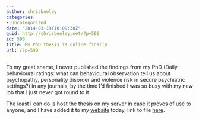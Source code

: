 ```yaml
---
author: chrisbeeley
categories:
- Uncategorized
date: "2014-03-19T10:09:38Z"
guid: http://chrisbeeley.net/?p=590
id: 590
title: My PhD thesis is online finally
url: /?p=590
---
```


To my great shame, I never published the findings from my PhD (Daily behavioural ratings: what can behavioural observation tell us about psychopathy, personality disorder and violence risk in secure psychiatric settings?) in any journals, by the time I’d finished I was so busy with my new job that I just never got round to it.

The least I can do is host the thesis on my server in case it proves of use to anyone, and I have added it to my [website](http://chrisbeeley.net/website/) today, link to file [here](http://chrisbeeley.net/website/ChrisBeeleyThesis_WithCorrections.pdf).